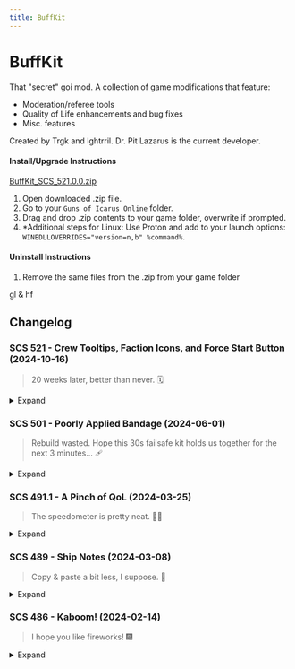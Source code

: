 ```yaml
---
title: BuffKit
---
```

# BuffKit
That "secret" goi mod. A collection of game modifications that feature:
- Moderation/referee tools
- Quality of Life enhancements and bug fixes
- Misc. features

Created by Trgk and Ightrril. Dr. Pit Lazarus is the current developer.

#### Install/Upgrade Instructions
[BuffKit_SCS_521.0.0.zip](https://github.com/user-attachments/files/17405629/BuffKit_SCS_521.0.0.zip)
1. Open downloaded .zip file.
2. Go to your `Guns of Icarus Online` folder.
3. Drag and drop .zip contents to your game folder, overwrite if prompted.
4. *Additional steps for Linux: Use Proton and add to your launch options: `WINEDLLOVERRIDES="version=n,b" %command%`.
  
#### Uninstall Instructions
1. Remove the same files from the .zip from your game folder

gl & hf

## Changelog

### SCS 521 - Crew Tooltips, Faction Icons, and Force Start Button (2024-10-16)
> 20 weeks later, better than never. 🗓️
<details><summary>Expand</summary>

- **SimpleFixes**:
  - New **NoScrambleByDefault**: Scramble checkbox on Create Match screen is now unchecked by default.
  - New **FixClearNotifications**: The clear all notifications button now cleans up stuck notifications. Noticed certain territory notifications were not dismissible during the Gauntlet event. This does not fix the individual clear buttons, however.
  - **Scroll Sensitivity Adjustments**:
    - Chat window: `10 -> 30`.
    - Library pages except Lore: `20 -> 60`.
 - **SkirmishAlerts**: Add Spectator Only Setting, enabled by default. `skirmish alerts > spectator only`
 - **MatchRefTools**: 
   - New **ForceStartModButton**: Adds a Force Start button to the match lobby footer. There is a confirm prompt. Enabled by default. 
   Setting: `ref tools > force start mod button`
![BuffKit ForceStartModButton](https://github.com/user-attachments/assets/6553291e-d8e3-4edf-8110-313e650c1c0c)
- **ShipLoadoutViewer**:
  - New **CrewFactionDisplay**: See everyone's faction without checking everyone's profile. Disabled by default.
  This calls `GetUserProfile` once for every player like you would normally. Factions are cached for the game session and do not get updated.
  Setting: `loadout viewer > crew loadout faction display`. `crew loadout viewer` must also be enabled.
  - New **CrewToolTooltips**: Like the gun tooltips, you can now hover/click crew tools to display tooltips for tools! That's a lot of tools!
  Setting: `loadout viewer > lobby crew tool tooltip display`. Options: `disabled`, `hover`, `click` (default).  
![BuffKit_CrewFactionDisplay_and_ToolTooltips](https://github.com/user-attachments/assets/8621d510-e741-4428-b989-55cc1ffd9cfa)
</details>

### SCS 501 - Poorly Applied Bandage (2024-06-01)
> Rebuild wasted. Hope this 30s failsafe kit holds us together for the next 3 minutes... 🩹
<details><summary>Expand</summary>
  
[BuffKit_SCS_501.0.0.zip](https://github.com/user-attachments/files/16571241/BuffKit_SCS_501.0.0.zip)
- **Speedometer**: 
  - Add Jester's Parade to allowed maps.
  - Fix possible NullReferenceException on mission start. (Broke repair UI. Thanks Zetnus!)
- **ToggleMatchUI**:
  - Fix name tags not re-appearing after toggling.
  - Fix ship health bar sometimes breaking if the UI is disabled.
- New **SimpleFixes**: 
  - Format the "Time Completed" stat from seconds to `m:ss` on the UIMatchEndCrewPanel.
  - Increase the character limit in the kill feed: `58 -> 83` (+25).  
![AdjustKillFeedCharacterLimit](https://github.com/user-attachments/assets/0cbceeef-4968-44d1-807b-128d2cd6f89e)
  - **AudioResetButton**: Resets audio to use the current output device and may fix audio issues. Button in audio settings.  
![AudioResetButton](https://github.com/user-attachments/assets/1f3eff68-3d13-48b8-b841-663bdd37e771)
- New **RepairCluster**: Repair indicators are in a fixed position above the ship health bar UI. Disabled by default.
  - Only available in PvE.
  - Disables original offscreen logic and indicators. Original indicators on components remain.
  - Indicators in the RepairCluster are a basic re-implementation of the originals and are not 1:1.
  - Icons do not blink at all, flash between fire status, or have background/shadow icon.
  - Health bar does not gradually change color based on health or have a background bar.
  - Health bar turns orange at <= 50% and return white above that. If destroyed, icon is red and health bar is hidden. Health bar is hidden if full.
  - A small fire or bigFire icon appears on top of the main icon in the top-right corner when the part is on... you know.  
![RepairCluster](https://github.com/user-attachments/assets/d5159f13-70a7-44a8-a2cd-24cf4f432660)  
</details>

### SCS 491.1 - A Pinch of QoL (2024-03-25)
> The speedometer is pretty neat. 🚢💨
<details><summary>Expand</summary>

- **LobbyTimer**: Teams who can request overtime is now inclusive of the PreLockAnnouncementTime (30 seconds).
- **BuffKit Settings**:
  - Settings are now sorted alphabetically instead of random load order.
  - Settings will no longer scroll back to the top when a setting is expanded/collapsed.
  - Scroll sensitivity increased from `20` to `40`. This affects other BuffKit UI with scroll views, like Title Selection.
- **Small Fix**: Blue Team will no longer have an extra space on the match end screen. `Blue Team  Wins` to `Blue Team Wins`.
- New **UpdateChecker**: Lets you know if there is a new BuffKit version available in chat when you login to the game. Also prints the current version.  
![buffkitUpdateChecker](https://github.com/user-attachments/assets/e2ec6d40-be57-4cf4-8895-2c9956b01658)
- New **SkirmishAlerts**: Displays objective progress alerts in modes that currently do not use them. Enabled by default.
  - For spectators only.
  - Setting to log these alerts in chat, enabled by default.
  - Setting to use alert sounds, enabled by default.
  - Currently supports Deathmatch.
    - Last kill is not (but sometimes?) reported by the server. Logs final score on match end.  
![SkirmishAlertsDeathmatch](https://github.com/user-attachments/assets/7a35ecb8-f253-4dd1-8044-9aa5ee2f215c)
- New **Speedometer**: Finally see how fast your ship is in numbers! Disabled by default.
  - Pilot only. Available in Practice, Pirate Deathmatch, and PvE modes. Not supported for spectators. Overlay displayed above hotbar.
  - Meters: 
    - Speed: Horizontal m/s, Vertical m/s, Rotation degrees/s
    - Position: X east/west, Y altitude, Z north/south (X0, Z0 is map center).
  - Settings available per meter. First column will be centered if only 3 or less meters are shown.  
![Speedometer](https://github.com/user-attachments/assets/4dac57d7-5af6-4f2e-855c-80778d1d5fc6)
</details>

### SCS 489 - Ship Notes (2024-03-08)
> Copy & paste a bit less, I suppose. 📝
<details><summary>Expand</summary>
  
- New **ShipLoadoutNotes**: Adds a text box on the ship customization screen where you can set a note per ship loadout. Enabled by default. 
  - Announce to Crew feature: Captains can send their note to crew chat.
  - You can use `<slot1><slot2><slot3>` tags to insert player names from those slots. If no player in the slot, the tag stays.
  - A blank line between notes will send in a separate chat message. 
    - A chat message is limited to about 490 characters. 
    - If you exceed that, your message will be cut off. To prevent this, add a blank line.
  - Notes are limited to 1,000 characters (almost a whole expanded chat window). 
  - Announcing has a 15 second cooldown and sends a maximum of 4 chat messages.
  - The Announce to Crew button will appear under the text box when these are true: 
    - Player is the captain, Note is not empty, and Not on cooldown.
  - The save button will appear if there are changes made.  
![ShipLoadoutNotes](https://github.com/user-attachments/assets/8af594e3-54d2-47c9-b344-19a33fd317c5)
- New **ModMatchTimerFix**: Fixes the placement of the timer so it does not overlap the captain's order UI. Enabled by default.
  - Moves the timer down if the captain's order UI is active. If inactive, the timer is in its original position.
  - Updates the appearance to match the PvE timer UI. Settings are available to revert these changes individually. 
    - Hide leading 0 from minutes.
    - Change font color from yellow to white.
    - Change font from `Roboto Regular` to `PenumbraHalfSerifStd Reg`.  
![ModMatchTimerFix](https://github.com/user-attachments/assets/efc5ee2b-0ac6-40ae-8041-d140b6f51035)  
- New **AchievementScreenState**: Remembers the last state the screen was on and restores it the next time the screen is entered. Enabled by default.
  - Except when "Go to Achievement" button is clicked. (Profile > Rewards)
  - Remembers state for each tab (PvP, Co-op, Neutral) and restores it when switching between tabs.
</details>

### SCS 486 - Kaboom! (2024-02-14)
> I hope you like fireworks! 🎆
<details><summary>Expand</summary>

- Special Abilities can now be shown in the Crew Loadout Viewer. Enabled by default with settings available.
- SkipIntro will now automatically press the play button on the launcher. (Renamed to SkipLauncherAndIntro).
- New ForceSeasonalDecor feature: Ability to force on seasonal decor. Game restart not required. Settings added under MISC:
  - Force Seasonal Fireworks
  - Force Seasonal Spooky AI
  - Force Seasonal Christmas Trees
</details>

